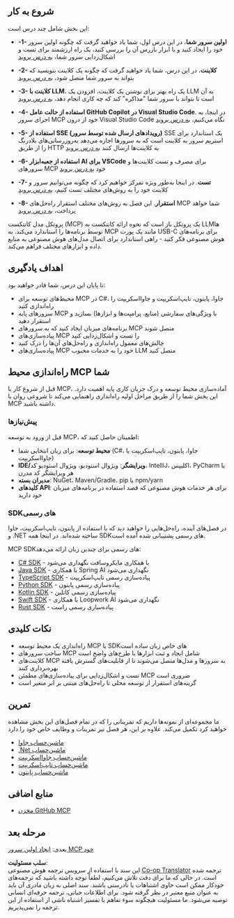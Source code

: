 <!--
CO_OP_TRANSLATOR_METADATA:
{
  "original_hash": "8fdd5786214b32ad33d8b5cf9012a0f7",
  "translation_date": "2025-05-17T08:05:17+00:00",
  "source_file": "03-GettingStarted/README.md",
  "language_code": "fa"
}
-->
## شروع به کار

این بخش شامل چند درس است:

- **-1- اولین سرور شما**، در این درس اول، شما یاد خواهید گرفت که چگونه اولین سرور خود را ایجاد کنید و با ابزار بازرس آن را بررسی کنید، یک راه ارزشمند برای تست و اشکال‌زدایی سرور شما، [به درس بروید](/03-GettingStarted/01-first-server/README.md)

- **-2- کلاینت**، در این درس، شما یاد خواهید گرفت که چگونه یک کلاینت بنویسید که بتواند به سرور شما متصل شود، [به درس بروید](/03-GettingStarted/02-client/README.md)

- **-3- کلاینت با LLM**، یک راه بهتر برای نوشتن یک کلاینت، افزودن یک LLM به آن است تا بتواند با سرور شما "مذاکره" کند که چه کاری انجام دهد، [به درس بروید](/03-GettingStarted/03-llm-client/README.md)

- **-4- استفاده از حالت عامل GitHub Copilot در Visual Studio Code**. در اینجا، به اجرای سرور MCP خود از درون Visual Studio Code نگاه می‌کنیم، [به درس بروید](/03-GettingStarted/04-vscode/README.md)

- **-5- استفاده از SSE (رویدادهای ارسال شده توسط سرور)** SSE یک استاندارد برای استریم سرور به کلاینت است که به سرورها اجازه می‌دهد به‌روزرسانی‌های بلادرنگ را از طریق HTTP به کلاینت‌ها ارسال کنند [به درس بروید](/03-GettingStarted/05-sse-server/README.md)

- **-6- استفاده از جعبه‌ابزار AI برای VSCode** برای مصرف و تست کلاینت‌ها و سرورهای MCP خود [به درس بروید](/03-GettingStarted/06-aitk/README.md)

- **-7- تست**. در اینجا به‌طور ویژه تمرکز خواهیم کرد که چگونه می‌توانیم سرور و کلاینت خود را به روش‌های مختلف تست کنیم، [به درس بروید](/03-GettingStarted/07-testing/README.md)

- **-8- استقرار**. این فصل به روش‌های مختلف استقرار راه‌حل‌های MCP شما خواهد پرداخت، [به درس بروید](/03-GettingStarted/08-deployment/README.md)

پروتکل مدل کانتکست (MCP) یک پروتکل باز است که نحوه ارائه کانتکست به LLMها توسط برنامه‌ها را استاندارد می‌کند. به MCP مانند یک پورت USB-C برای برنامه‌های هوش مصنوعی فکر کنید - راهی استاندارد برای اتصال مدل‌های هوش مصنوعی به منابع داده و ابزارهای مختلف فراهم می‌کند.

## اهداف یادگیری

تا پایان این درس، شما قادر خواهید بود:

- محیط‌های توسعه برای MCP در C#، جاوا، پایتون، تایپ‌اسکریپت و جاوااسکریپت را راه‌اندازی کنید
- سرورهای پایه MCP با ویژگی‌های سفارشی (منابع، پرامپت‌ها و ابزارها) بسازید و استقرار دهید
- برنامه‌های میزبان ایجاد کنید که به سرورهای MCP متصل شوند
- پیاده‌سازی‌های MCP را تست و اشکال‌زدایی کنید
- چالش‌های معمول راه‌اندازی و راه‌حل‌های آن‌ها را درک کنید
- پیاده‌سازی‌های MCP خود را به خدمات محبوب LLM متصل کنید

## راه‌اندازی محیط MCP شما

قبل از شروع کار با MCP، آماده‌سازی محیط توسعه و درک جریان کاری پایه اهمیت دارد. این بخش شما را از طریق مراحل اولیه راه‌اندازی راهنمایی می‌کند تا شروعی روان با MCP داشته باشید.

### پیش‌نیازها

قبل از ورود به توسعه MCP، اطمینان حاصل کنید که:

- **محیط توسعه**: برای زبان انتخابی شما (C#، جاوا، پایتون، تایپ‌اسکریپت یا جاوااسکریپت)
- **IDE/ویرایشگر**: ویژوال استودیو، ویژوال استودیو کد، IntelliJ، اکلیپس، PyCharm یا هر ویرایشگر کد مدرن
- **مدیران بسته**: NuGet، Maven/Gradle، pip یا npm/yarn
- **کلیدهای API**: برای هر خدمات هوش مصنوعی که قصد استفاده در برنامه‌های میزبان خود دارید

### SDKهای رسمی

در فصل‌های آینده، راه‌حل‌هایی را خواهید دید که با استفاده از پایتون، تایپ‌اسکریپت، جاوا و .NET ساخته شده‌اند. در اینجا همه SDKهای رسمی پشتیبانی شده آمده است.

MCP SDKهای رسمی برای چندین زبان ارائه می‌دهد:
- [C# SDK](https://github.com/modelcontextprotocol/csharp-sdk) - با همکاری مایکروسافت نگهداری می‌شود
- [Java SDK](https://github.com/modelcontextprotocol/java-sdk) - با همکاری Spring AI نگهداری می‌شود
- [TypeScript SDK](https://github.com/modelcontextprotocol/typescript-sdk) - پیاده‌سازی رسمی تایپ‌اسکریپت
- [Python SDK](https://github.com/modelcontextprotocol/python-sdk) - پیاده‌سازی رسمی پایتون
- [Kotlin SDK](https://github.com/modelcontextprotocol/kotlin-sdk) - پیاده‌سازی رسمی کاتلین
- [Swift SDK](https://github.com/modelcontextprotocol/swift-sdk) - با همکاری Loopwork AI نگهداری می‌شود
- [Rust SDK](https://github.com/modelcontextprotocol/rust-sdk) - پیاده‌سازی رسمی راست

## نکات کلیدی

- راه‌اندازی یک محیط توسعه MCP با SDKهای خاص زبان ساده است
- ساخت سرورهای MCP شامل ایجاد و ثبت ابزارها با طرح‌های واضح است
- کلاینت‌های MCP به سرورها و مدل‌ها متصل می‌شوند تا از قابلیت‌های گسترش یافته بهره‌برداری کنند
- تست و اشکال‌زدایی برای پیاده‌سازی‌های مطمئن MCP ضروری است
- گزینه‌های استقرار از توسعه محلی تا راه‌حل‌های مبتنی بر ابر متغیر است

## تمرین

ما مجموعه‌ای از نمونه‌ها داریم که تمریناتی را که در تمام فصل‌های این بخش مشاهده خواهید کرد تکمیل می‌کند. علاوه بر این، هر فصل نیز تمرینات و وظایف خاص خود را دارد

- [ماشین‌حساب جاوا](./samples/java/calculator/README.md)
- [.Net ماشین‌حساب](../../../03-GettingStarted/samples/csharp)
- [ماشین‌حساب جاوااسکریپت](./samples/javascript/README.md)
- [ماشین‌حساب تایپ‌اسکریپت](./samples/typescript/README.md)
- [ماشین‌حساب پایتون](../../../03-GettingStarted/samples/python)

## منابع اضافی

- [مخزن GitHub MCP](https://github.com/microsoft/mcp-for-beginners)

## مرحله بعد

بعدی: [ایجاد اولین سرور MCP خود](/03-GettingStarted/01-first-server/README.md)

**سلب مسئولیت**:  
این سند با استفاده از سرویس ترجمه هوش مصنوعی [Co-op Translator](https://github.com/Azure/co-op-translator) ترجمه شده است. در حالی که ما برای دقت تلاش می‌کنیم، لطفاً توجه داشته باشید که ترجمه‌های خودکار ممکن است حاوی اشتباهات یا نادرستی باشند. سند اصلی به زبان مادری آن باید به عنوان منبع معتبر در نظر گرفته شود. برای اطلاعات حیاتی، ترجمه حرفه‌ای انسانی توصیه می‌شود. ما مسئولیت هیچگونه سوء تفاهم یا تفسیر اشتباه ناشی از استفاده از این ترجمه را نمی‌پذیریم.